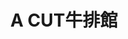 ---
title: "A CUT牛排館"
description: "A CUT牛排館"
layout: shop
keywords:
  - 美食競賽
  - 台灣美食
  - 美食精選
datePublished: "2025-06-30"
dateModified: "2025-07-06"
city: "台北市"
district: "中山區"
address: "台北市中山區遼寧街177號2樓"
phone: "0225710389"
geo: "25.053122932062056, 121.5421814115792"
google_map: "https://maps.app.goo.gl/4gUzPGhf5zCV9BVr7"
footinder: "https://footinder.com.tw/%E5%8F%B0%E5%8C%97%E5%B8%82%E4%B8%AD%E5%B1%B1%E5%8D%80/32439/"
official: "https://www.ambassador-hotels.com/tc/taipei/dining/a-cut-steakhouse#story"
award:
  - name: "500盤"
    year: "2024"
    entries:
      - dishes:
          - "老饕牛排(美國頂級肋眼蓋A CUT牛排)"

---